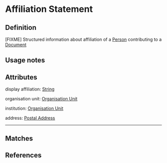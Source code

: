 # Affiliation Statement

## Definition
[FIXME] Structured information about affiliation of a [Person](../entities/Person.md) contributing to a [Document](../entities/Document.md)

## Usage notes

## Attributes
display affiliation: [String](../datatypes/String.md)

organisation unit: [Organisation Unit](../entities/Organisation_Unit.md)

institution: [Organisation Unit](../entities/Organisation_Unit.md) 

address: [Postal Address](../datatypes/Postal_Address.md)

---

## Matches


## References
